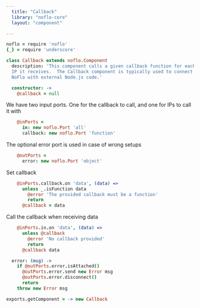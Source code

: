 ```yaml
---
  title: "Callback"
  library: "noflo-core"
  layout: "component"

---
```


```coffeescript
noflo = require 'noflo'
{_} = require 'underscore'

class Callback extends noflo.Component
  description: 'This component calls a given callback function for each
  IP it receives.  The Callback component is typically used to connect
  NoFlo with external Node.js code.'

  constructor: ->
    @callback = null

```
We have two input ports. One for the callback to call, and one
for IPs to call it with

```coffeescript
    @inPorts =
      in: new noflo.Port 'all'
      callback: new noflo.Port 'function'
```
The optional error port is used in case of wrong setups

```coffeescript
    @outPorts =
      error: new noflo.Port 'object'

```
Set callback

```coffeescript
    @inPorts.callback.on 'data', (data) =>
      unless _.isFunction data
        @error 'The provided callback must be a function'
        return
      @callback = data

```
Call the callback when receiving data

```coffeescript
    @inPorts.in.on 'data', (data) =>
      unless @callback
        @error 'No callback provided'
        return
      @callback data

  error: (msg) ->
    if @outPorts.error.isAttached()
      @outPorts.error.send new Error msg
      @outPorts.error.disconnect()
      return
    throw new Error msg

exports.getComponent = -> new Callback

```